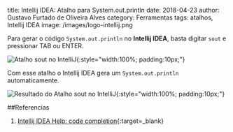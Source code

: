 title: Intellij IDEA: Atalho para System.out.println
date: 2018-04-23
author: Gustavo Furtado de Oliveira Alves
category: Ferramentas
tags: atalhos, Intellij IDEA
image: /images/logo-intellij.png

Para gerar o código ```System.out.println``` no **Intellij IDEA**,
basta digitar ```sout``` e pressionar TAB ou ENTER.

![Atalho sout no IntelliJ](/images/intellij/sout.png){:style="width:100%; padding:10px;"}

Com esse atalho o Intellij IDEA gera um ```System.out.println``` automaticamente.

![Resultado do Atalho sout no IntelliJ](/images/intellij/sout.gif){:style="width:100%; padding:10px;"}

##Referencias

1. [Intellij IDEA Help: code completion](https://www.jetbrains.com/help/idea/auto-completing-code.html){:target=\_blank}
